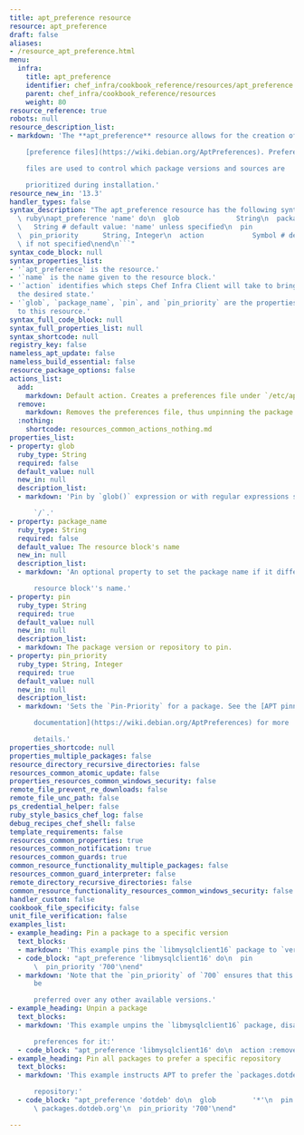 ```yaml
---
title: apt_preference resource
resource: apt_preference
draft: false
aliases:
- /resource_apt_preference.html
menu:
  infra:
    title: apt_preference
    identifier: chef_infra/cookbook_reference/resources/apt_preference apt_preference
    parent: chef_infra/cookbook_reference/resources
    weight: 80
resource_reference: true
robots: null
resource_description_list:
- markdown: 'The **apt_preference** resource allows for the creation of APT

    [preference files](https://wiki.debian.org/AptPreferences). Preference

    files are used to control which package versions and sources are

    prioritized during installation.'
resource_new_in: '13.3'
handler_types: false
syntax_description: "The apt_preference resource has the following syntax:\n\n```\
  \ ruby\napt_preference 'name' do\n  glob              String\n  package_name   \
  \   String # default value: 'name' unless specified\n  pin               String\n\
  \  pin_priority      String, Integer\n  action            Symbol # defaults to :add\
  \ if not specified\nend\n```"
syntax_code_block: null
syntax_properties_list:
- '`apt_preference` is the resource.'
- '`name` is the name given to the resource block.'
- '`action` identifies which steps Chef Infra Client will take to bring the node into
  the desired state.'
- '`glob`, `package_name`, `pin`, and `pin_priority` are the properties available
  to this resource.'
syntax_full_code_block: null
syntax_full_properties_list: null
syntax_shortcode: null
registry_key: false
nameless_apt_update: false
nameless_build_essential: false
resource_package_options: false
actions_list:
  add:
    markdown: Default action. Creates a preferences file under `/etc/apt/preferences.d`.
  remove:
    markdown: Removes the preferences file, thus unpinning the package.
  :nothing:
    shortcode: resources_common_actions_nothing.md
properties_list:
- property: glob
  ruby_type: String
  required: false
  default_value: null
  new_in: null
  description_list:
  - markdown: 'Pin by `glob()` expression or with regular expressions surrounded by

      `/`.'
- property: package_name
  ruby_type: String
  required: false
  default_value: The resource block's name
  new_in: null
  description_list:
  - markdown: 'An optional property to set the package name if it differs from the

      resource block''s name.'
- property: pin
  ruby_type: String
  required: true
  default_value: null
  new_in: null
  description_list:
  - markdown: The package version or repository to pin.
- property: pin_priority
  ruby_type: String, Integer
  required: true
  default_value: null
  new_in: null
  description_list:
  - markdown: 'Sets the `Pin-Priority` for a package. See the [APT pinning

      documentation](https://wiki.debian.org/AptPreferences) for more

      details.'
properties_shortcode: null
properties_multiple_packages: false
resource_directory_recursive_directories: false
resources_common_atomic_update: false
properties_resources_common_windows_security: false
remote_file_prevent_re_downloads: false
remote_file_unc_path: false
ps_credential_helper: false
ruby_style_basics_chef_log: false
debug_recipes_chef_shell: false
template_requirements: false
resources_common_properties: true
resources_common_notification: true
resources_common_guards: true
common_resource_functionality_multiple_packages: false
resources_common_guard_interpreter: false
remote_directory_recursive_directories: false
common_resource_functionality_resources_common_windows_security: false
handler_custom: false
cookbook_file_specificity: false
unit_file_verification: false
examples_list:
- example_heading: Pin a package to a specific version
  text_blocks:
  - markdown: 'This example pins the `libmysqlclient16` package to `version 5.1.49-3`:'
  - code_block: "apt_preference 'libmysqlclient16' do\n  pin          'version 5.1.49-3'\n\
      \  pin_priority '700'\nend"
  - markdown: 'Note that the `pin_priority` of `700` ensures that this version will
      be

      preferred over any other available versions.'
- example_heading: Unpin a package
  text_blocks:
  - markdown: 'This example unpins the `libmysqlclient16` package, disabling all

      preferences for it:'
  - code_block: "apt_preference 'libmysqlclient16' do\n  action :remove\nend"
- example_heading: Pin all packages to prefer a specific repository
  text_blocks:
  - markdown: 'This example instructs APT to prefer the `packages.dotdeb.org`

      repository:'
  - code_block: "apt_preference 'dotdeb' do\n  glob         '*'\n  pin          'origin\
      \ packages.dotdeb.org'\n  pin_priority '700'\nend"

---
```

